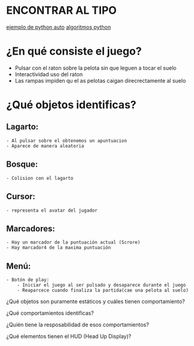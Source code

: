 # ENCONTRAR AL TIPO

[ejemplo de python auto](https://luispedro.org/software/mahotas/)
[algoritmos python](https://stackoverflow.com/questions/8849869/how-do-i-find-wally-with-python)



# ¿En qué consiste el juego?
- Pulsar con el raton sobre la pelota sin que leguen a tocar el suelo
- Interactividad uso del raton
- Las rampas impiden qu el as pelotas caigan direcrectamente al suelo



# ¿Qué objetos identificas?
## Lagarto:
    - Al pulsar sobre el obtenemos un apuntuacion
    - Aparece de manera aleatoria

## Bosque:
    - Colision con el lagarto

## Cursor:
    - representa el avatar del jugador

## Marcadores:
    - Hay un marcador de la puntuación actual (Scrore)
    - Hay marcador4 de la maxima puntuación

## Menú:
    - Botón de play:
        - Iniciar el juego al ser pulsado y desaparece durante el juego
        - Reaparcece cuando finaliza la partida(cae una pelota al suelo)

¿Qué objetos son puramente estáticos y cuáles tienen comportamiento?

¿Qué comportamientos identificas?

¿Quién tiene la resposabilidad de esos comportamientos?

¿Qué elementos tienen el HUD (Head Up Display)?
